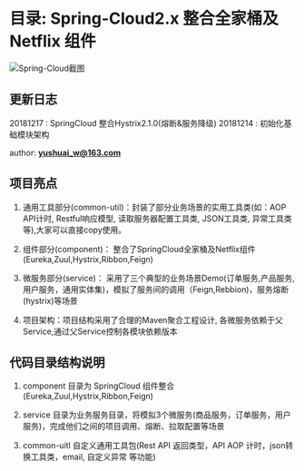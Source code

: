 # 目录: Spring-Cloud2.x 整合全家桶及Netflix 组件

 ![Spring-Cloud截图](https://img-blog.csdnimg.cn/20181212194132161.png?x-oss-process=image/watermark,type_ZmFuZ3poZW5naGVpdGk,shadow_10,text_aHR0cHM6Ly9ibG9nLmNzZG4ubmV0L3NodWFpX3d5,size_16,color_FFFFFF,t_70)

## 更新日志
20181217 : SpringCloud 整合Hystrix2.1.0(熔断&服务降级)
20181214 : 初始化基础模块架构

author: **yushuai_w@163.com**
## 项目亮点
1. 通用工具部分(common-util)：封装了部分业务场景的实用工具类(如：AOP API计时, Restful响应模型, 读取服务器配置工具类, JSON工具类, 异常工具类等),大家可以直接copy使用。

2. 组件部分(component)： 整合了SpringCloud全家桶及Netflix组件(Eureka,Zuul,Hystrix,Ribbon,Feign)

3. 微服务部分(service)： 采用了三个典型的业务场景Demo(订单服务,产品服务,用户服务，通用实体集)，模拟了服务间的调用（Feign,Rebbion)，服务熔断(hystrix)等场景

4. 项目架构：项目结构采用了合理的Maven聚合工程设计, 各微服务依赖于父Service,通过父Service控制各模块依赖版本

## 代码目录结构说明
1. component 目录为 SpringCloud 组件整合(Eureka,Zuul,Hystrix,Ribbon,Feign)

2. service 目录为业务服务目录，将模拟3个微服务(商品服务，订单服务，用户服务)，完成他们之间的项目调用、熔断、拉取配置等场景 

3. common-uitl 自定义通用工具包(Rest API 返回类型，API AOP 计时，json转换工具类，email, 自定义异常 等功能)